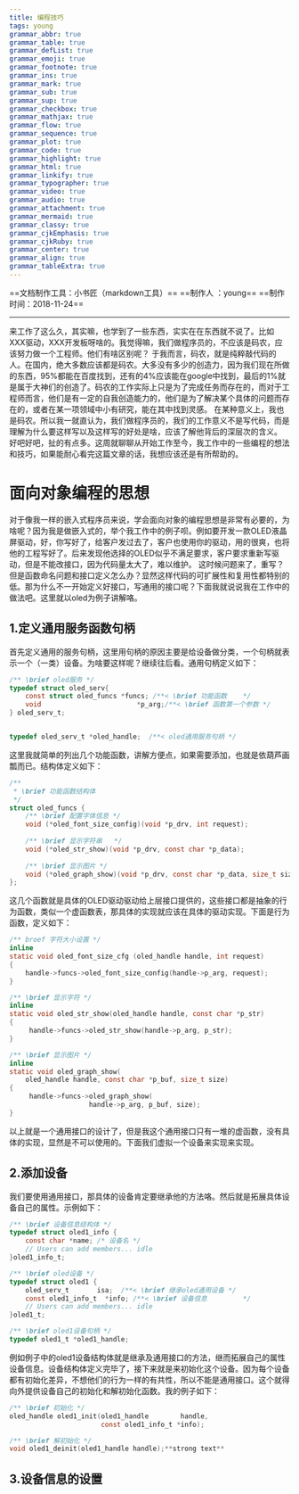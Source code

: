 ```yaml
---
title: 编程技巧
tags: young
grammar_abbr: true
grammar_table: true
grammar_defList: true
grammar_emoji: true
grammar_footnote: true
grammar_ins: true
grammar_mark: true
grammar_sub: true
grammar_sup: true
grammar_checkbox: true
grammar_mathjax: true
grammar_flow: true
grammar_sequence: true
grammar_plot: true
grammar_code: true
grammar_highlight: true
grammar_html: true
grammar_linkify: true
grammar_typographer: true
grammar_video: true
grammar_audio: true
grammar_attachment: true
grammar_mermaid: true
grammar_classy: true
grammar_cjkEmphasis: true
grammar_cjkRuby: true
grammar_center: true
grammar_align: true
grammar_tableExtra: true
---
```

==文档制作工具：小书匠（markdown工具）==
==制作人     ：young==
==制作时间：2018-11-24==


----------


来工作了这么久，其实嘛，也学到了一些东西，实实在在东西就不说了。比如XXX驱动，XXX开发板呀啥的。我觉得嘛，我们做程序员的，不应该是码农，应该努力做一个工程师。他们有啥区别呢？
于我而言，码农，就是纯粹敲代码的人。在国内，绝大多数应该都是码农。大多没有多少的创造力，因为我们现在所做的东西，95%都能在百度找到，还有的4%应该能在google中找到，最后的1%就是属于大神们的创造了。码农的工作实际上只是为了完成任务而存在的，而对于工程师而言，他们是有一定的自我创造能力的，他们是为了解决某个具体的问题而存在的，或者在某一项领域中小有研究，能在其中找到灵感。
在某种意义上，我也是码农。所以我一就直认为，我们做程序员的，我们的工作意义不是写代码，而是理解为什么要这样写以及这样写的好处是啥，应该了解他背后的深层次的含义。
好吧好吧，扯的有点多。这周就聊聊从开始工作至今，我工作中的一些编程的想法和技巧，如果能耐心看完这篇文章的话，我想应该还是有所帮助的。

# 面向对象编程的思想

对于像我一样的嵌入式程序员来说，学会面向对象的编程思想是非常有必要的，为啥呢？因为我是做嵌入式的，举个我工作中的例子呗。例如要开发一款OLED液晶屏驱动，好，你写好了，给客户发过去了，客户也使用你的驱动，用的很爽，也将他的工程写好了。后来发现他选择的OLED似乎不满足要求，客户要求重新写驱动，但是不能改接口，因为代码量太大了，难以维护。
这时候问题来了，重写？但是函数命名问题和接口定义怎么办？显然这样代码的可扩展性和复用性都特别的低。那为什么不一开始定义好接口，写通用的接口呢？下面我就说说我在工作中的做法吧。这里就以oled为例子讲解咯。

## 1.定义通用服务函数句柄

首先定义通用的服务句柄，这里用句柄的原因主要是给设备做分类，一个句柄就表示一个（一类）设备。为啥要这样呢？继续往后看。通用句柄定义如下：

``` c
/** \brief oled服务 */
typedef struct oled_serv{
	const struct oled_funcs *funcs; /**< \brief 功能函数    */
	void 						*p_arg;/**< \brief 函数第一个参数 */ 
} oled_serv_t;


typedef oled_serv_t *oled_handle;  /**< oled通用服务句柄 */
```

这里我就简单的列出几个功能函数，讲解方便点，如果需要添加，也就是依葫芦画瓢而已。结构体定义如下：

``` c
/**
 * \brief 功能函数结构体 
 */ 
struct oled_funcs {
	/** \brief 配置字体信息 */
	void (*oled_font_size_config)(void *p_drv, int request);
	
	/** \brief 显示字符串   */ 
	void (*oled_str_show)(void *p_drv, const char *p_data);
	
	/** \brief 显示图片 */ 
	void (*oled_graph_show)(void *p_drv, const char *p_data, size_t size);
}; 
```
这几个函数就是具体的OLED驱动驱动给上层接口提供的，这些接口都是抽象的行为函数，类似一个虚函数表，那具体的实现就应该在具体的驱动实现。下面是行为函数，定义如下：

``` c
/** broef 字符大小设置 */
inline
static void oled_font_size_cfg (oled_handle handle, int request)
{
	handle->funcs->oled_font_size_config(handle->p_arg, request);
}

/** \brief 显示字符 */
inline
static void oled_str_show(oled_handle handle, const char *p_str)
{
	 handle->funcs->oled_str_show(handle->p_arg, p_str);
} 

/** \brief 显示图片 */
inline
static void oled_graph_show(
	oled_handle handle, const char *p_buf, size_t size)
{
	 handle->funcs->oled_graph_show(
	 				handle->p_arg, p_buf, size);
}
```

以上就是一个通用接口的设计了，但是我这个通用接口只有一堆的虚函数，没有具体的实现，显然是不可以使用的。下面我们虚拟一个设备来实现来实现。

## 2.添加设备

我们要使用通用接口，那具体的设备肯定要继承他的方法咯。然后就是拓展具体设备自己的属性。示例如下：

``` c
/** \brief 设备信息结构体 */
typedef struct oled1_info {
	const char *name; /* 设备名 */
	// Users can add members... idle
}oled1_info_t; 

/** \brief oled设备 */
typedef struct oled1 {
	oled_serv_t       isa;  /**< \brief 继承oled通用设备 */ 
	const oled1_info_t  *info; /**< \brief 设备信息         */ 
	// Users can add members... idle
}oled1_t;

/** \brief oled1设备句柄 */
typedef oled1_t *oled1_handle;
```

例如例子中的oled1设备结构体就是继承及通用接口的方法，继而拓展自己的属性设备信息。设备结构体定义完毕了，接下来就是来初始化这个设备。因为每个设备都有初始化差异，不想他们的行为一样的有共性，所以不能是通用接口。这个就得向外提供设备自己的初始化和解初始化函数。我的例子如下：

``` c
/** \brief 初始化 */
oled_handle oled1_init(oled1_handle        handle,
					   const oled1_info_t *info);

/** \brief 解初始化 */ 
void oled1_deinit(oled1_handle handle);**strong text**
```

## 3.设备信息的设置













































































































